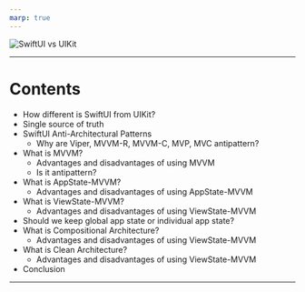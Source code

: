 ```yaml
---
marp: true
---
```

![SwiftUI vs UIKit](https://topdevs.org/storage/pictures/bc/3a/bc3a1bcfcaf8add77df8c6abd419e7755330fc056d0e44d7e0379295c0611117.603e0d14.3403d021.jpeg)

---

# Contents

- How different is SwiftUI from UIKit?
- Single source of truth
- SwiftUI Anti-Architectural Patterns
  - Why are Viper, MVVM-R, MVVM-C, MVP, MVC antipattern?
- What is MVVM?
   - Advantages and disadvantages of using MVVM
   - Is it antipattern?
- What is AppState-MVVM?
   - Advantages and disadvantages of using AppState-MVVM
- What is ViewState-MVVM?
   - Advantages and disadvantages of using ViewState-MVVM
- Should we keep global app state or individual app state?
- What is Compositional Architecture?
   - Advantages and disadvantages of using ViewState-MVVM
- What is Clean Architecture?
   - Advantages and disadvantages of using ViewState-MVVM
- Conclusion

---

